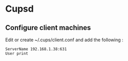 # Cupsd

## Configure client machines

Edit or create ~/.cups/client.conf and add the following :

```
ServerName 192.168.1.38:631
User print
```

